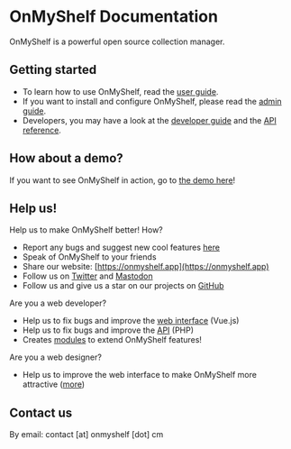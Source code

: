 # OnMyShelf Documentation

OnMyShelf is a powerful open source collection manager.

## Getting started
- To learn how to use OnMyShelf, read the [user guide](user-guide).
- If you want to install and configure OnMyShelf, please read the [admin guide](admin-guide).
- Developers, you may have a look at the [developer guide](developer-guide) and the [API reference](api-reference).

## How about a demo?
If you want to see OnMyShelf in action, go to [the demo here](https://demo.onmyshelf.app)!

## Help us!
Help us to make OnMyShelf better! How?

- Report any bugs and suggest new cool features [here](https://github.com/onmyshelf/onmyshelf/issues)
- Speak of OnMyShelf to your friends
- Share our website: [https://onmyshelf.app](https://onmyshelf.app)
- Follow us on [Twitter](https://twitter.com/onmyshelf_app) and [Mastodon](https://hostux.social/@onmyshelf)
- Follow us and give us a star on our projects on [GitHub](https://github.com/onmyshelf/onmyshelf)

Are you a web developer?

- Help us to fix bugs and improve the [web interface](https://github.com/onmyshelf/web) (Vue.js)
- Help us to fix bugs and improve the [API](https://github.com/onmyshelf/api) (PHP)
- Creates [modules](https://docs.onmyshelf.app/developer-guide/modules/) to extend OnMyShelf features!

Are you a web designer?

- Help us to improve the web interface to make OnMyShelf more attractive ([more](https://github.com/onmyshelf/onmyshelf/issues?q=is%3Aissue+is%3Aopen+label%3AInterface))

## Contact us
By email: contact [at] onmyshelf [dot] cm